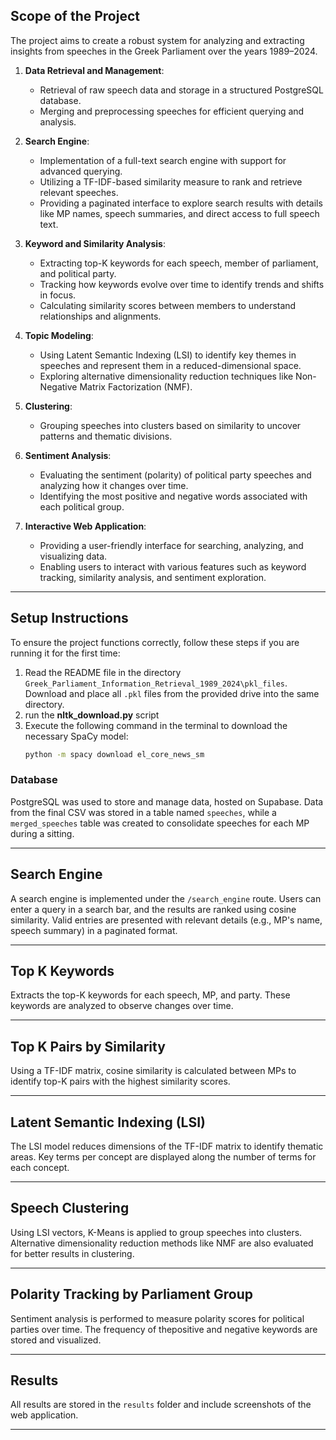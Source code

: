 ## Scope of the Project  

The project aims to create a robust system for analyzing and extracting insights from speeches in the Greek Parliament over the years 1989–2024. 

1. **Data Retrieval and Management**:  
   - Retrieval of raw speech data and storage in a structured PostgreSQL database.  
   - Merging and preprocessing speeches for efficient querying and analysis.  

2. **Search Engine**:  
   - Implementation of a full-text search engine with support for advanced querying.  
   - Utilizing a TF-IDF-based similarity measure to rank and retrieve relevant speeches.  
   - Providing a paginated interface to explore search results with details like MP names, speech summaries, and direct access to full speech text.  

3. **Keyword and Similarity Analysis**:  
   - Extracting top-K keywords for each speech, member of parliament, and political party.  
   - Tracking how keywords evolve over time to identify trends and shifts in focus.  
   - Calculating similarity scores between members to understand relationships and alignments.  

4. **Topic Modeling**:  
   - Using Latent Semantic Indexing (LSI) to identify key themes in speeches and represent them in a reduced-dimensional space.  
   - Exploring alternative dimensionality reduction techniques like Non-Negative Matrix Factorization (NMF).  

5. **Clustering**:  
   - Grouping speeches into clusters based on similarity to uncover patterns and thematic divisions.  

6. **Sentiment Analysis**:  
   - Evaluating the sentiment (polarity) of political party speeches and analyzing how it changes over time.  
   - Identifying the most positive and negative words associated with each political group.  

7. **Interactive Web Application**:  
   - Providing a user-friendly interface for searching, analyzing, and visualizing data.  
   - Enabling users to interact with various features such as keyword tracking, similarity analysis, and sentiment exploration.  

---


## Setup Instructions  
To ensure the project functions correctly, follow these steps if you are running it for the first time:

1. Read the README file in the directory `Greek_Parliament_Information_Retrieval_1989_2024\pkl_files`. Download and place all `.pkl` files from the provided drive into the same directory.  
2. run the **nltk_download.py** script
2. Execute the following command in the terminal to download the necessary SpaCy model:  
   ```bash
   python -m spacy download el_core_news_sm
### Database  
PostgreSQL was used to store and manage data, hosted on Supabase. Data from the final CSV was stored in a table named `speeches`, while a `merged_speeches` table was created to consolidate speeches for each MP during a sitting.  

---

## Search Engine  
A search engine is implemented under the `/search_engine` route. Users can enter a query in a search bar, and the results are ranked using cosine similarity. Valid entries are presented with relevant details (e.g., MP's name, speech summary) in a paginated format.  

---

## Top K Keywords  
Extracts the top-K keywords for each speech, MP, and party. These keywords are analyzed to observe changes over time.  

---

## Top K Pairs by Similarity  
Using a TF-IDF matrix, cosine similarity is calculated between MPs to identify top-K pairs with the highest similarity scores.  

---

## Latent Semantic Indexing (LSI)  
The LSI model reduces dimensions of the TF-IDF matrix to identify thematic areas. Key terms per concept are displayed along the number of terms for each concept.  

---

## Speech Clustering  
Using LSI vectors, K-Means is applied to group speeches into clusters. Alternative dimensionality reduction methods like NMF are also evaluated for better results in  clustering.  

---

## Polarity Tracking by Parliament Group  
Sentiment analysis is performed to measure polarity scores for political parties over time. The frequency of thepositive and negative keywords are stored and visualized.  

---

## Results  
All results are stored in the `results` folder and include screenshots of the web application.

---
